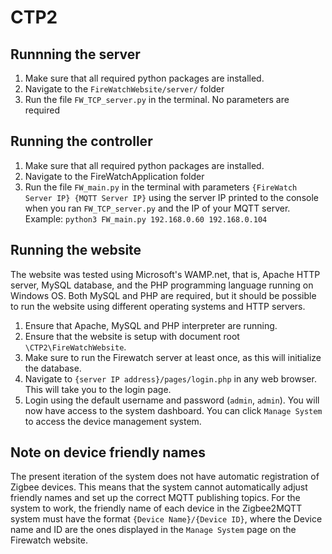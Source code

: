 # CTP2

## Runnning the server
  1. Make sure that all required python packages are installed.
  2. Navigate to the `FireWatchWebsite/server/` folder
  3. Run the file `FW_TCP_server.py` in the terminal. No parameters are required

## Running the controller
  1. Make sure that all required python packages are installed.
  2. Navigate to the FireWatchApplication folder
  3. Run the file `FW_main.py` in the terminal with parameters `{FireWatch Server IP} {MQTT Server IP}` using the server IP printed to the console when you ran `FW_TCP_server.py` and the IP of your MQTT server. Example: `python3 FW_main.py 192.168.0.60 192.168.0.104`

## Running the website
The website was tested using Microsoft's WAMP.net, that is, Apache HTTP server, MySQL database, and the PHP programming language running on Windows OS. Both MySQL and PHP are required, but it should be possible to run the website using different operating systems and HTTP servers. 
  1. Ensure that Apache, MySQL and PHP interpreter are running.
  2. Ensure that the website is setup with document root `\CTP2\FireWatchWebsite`.
  3. Make sure to run the Firewatch server at least once, as this will initialize the database.
  4. Navigate to `{server IP address}/pages/login.php` in any web browser. This will take you to the login page.
  5. Login using the default username and password (`admin`, `admin`).
You will now have access to the system dashboard. You can click `Manage System` to access the device management system.

## Note on device friendly names
The present iteration of the system does not have automatic registration of Zigbee devices. This means that the system cannot automatically adjust friendly names and set up the correct MQTT publishing topics. For the system to work, the friendly name of each device in the Zigbee2MQTT system must have the format `{Device Name}/{Device ID}`, where the Device name and ID are the ones displayed in the `Manage System` page on the Firewatch website.
